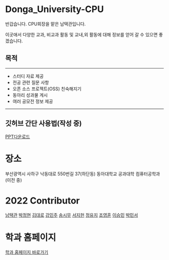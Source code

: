 # Donga_University-CPU
반갑습니다. CPU회장을 맡은 남택관입니다.

이곳애서 다양한 교과, 비교과 활동 및 교내,외 활동에 대해 정보를 얻어 갈 수 있으면 좋겠습니다.<P>

## 목적
-----
- 스터디 자료 제공
- 전공 관련 질문 사항 
- 오픈 소스 프로젝트(OSS) 친숙해지기
- 동아리 성과물 게시
- 여러 공모전 정보 제공
----

## 깃허브 간단 사용법(작성 중)
[PPT다운로드]("")


# 장소
부산광역시 사하구 낙동대로 550번길 37(하단동) 동아대학교 공과대학 컴퓨터공학과 (이전 중)


# 2022 Contributor
[남택관]("https://github.com/")
[박정현]("https://github.com/pwjdgus")
[김대로]("https://github.com/dhfgoeofh")
[강민주]("https://github.com/blueberrygrape")
[송시무]("https://github.com/SIMOOLOOK")
[서지헌]("https://github.com/")
[정유지]("https://github.com/")
[조영훈]("https://github.com/JOyagdol")
[이승민]("https://github.com/leeseungmin-kr")
[박민서]("https://github.com/")




# 학과 홈페이지 

[학과 홈페이지 바로가기]("http://computer.donga.ac.kr/sites/computer/index.do")



